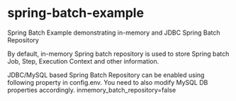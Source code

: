 # spring-batch-example
Spring Batch Example demonstrating in-memory and JDBC Spring Batch Repository

By default, in-memory Spring batch repository is used to store Spring batch Job, Step, Execution Context and other information.

JDBC/MySQL based Spring Batch Repository can be enabled using following property in config.env. You need to also modify MySQL DB properties accordingly.
inmemory_batch_repository=false
